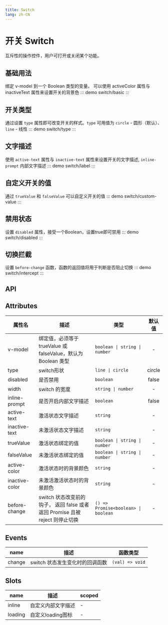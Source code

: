 ```yaml
---
title: Switch
lang: zh-CN
---
```


# 开关 Switch
互斥性的操作控件，用户可打开或关闭某个功能。

## 基础用法
绑定 v-model 到一个 Boolean 类型的变量。 可以使用 activeColor 属性与 inactiveText 属性来设置开关的背景色
::: demo 
switch/basic
:::

## 开关类型
通过设置 `type` 属性即可改变开关的样式。`type` 可用值为 `circle` - 圆形（默认）、`line` - 线性
::: demo 
switch/type
:::

## 文字描述
使用 `active-text` 属性与 `inactive-text` 属性来设置开关的文字描述, `inline-prompt` 内部文字描述
::: demo 
switch/label
:::


## 自定义开关的值
通过 `trueValue` 和 `falseValue` 可以自定义开关的值
::: demo 
switch/custom-value
:::

## 禁用状态
设置 `disabled` 属性，接受一个Boolean，设置true即可禁用
::: demo 
switch/disabled
:::


## 切换拦截
设置 `before-change` 函数，函数的返回值将用于判断是否阻止切换
::: demo 
switch/intercept
:::

## API
## Attributes
|属性名|描述|类型|默认值|
|---|---|---|:---:|
|v-model|绑定值，必须等于 trueValue 或 falseValue，默认为 Boolean 类型|`boolean \| string \| number`|-|
|type|switch形状|`line \| circle`|circle|
|disabled|是否禁用|`boolean`|false|
|width|switch 的宽度|`string \| number`|-|
|inline-prompt|是否开启内部文字描述|`boolean`|false|
|active-text|激活状态文字描述|`string`|-|
|inactive-text|未激活状态文字描述|`string`|-|
|trueValue|激活状态绑定的值|`boolean \| string \| number`|-|
|falseValue|未激活状态绑定的值|`boolean \| string \| number`|-|
|active-color|激活状态时的背景颜色|`string`|-|
|inactive-color|未激活激活状态时的背景颜色|`string`|-|
|before-change|switch 状态改变前的钩子， 返回 false 或者返回 Promise 且被 reject 则停止切换|`() => Promise<boolean> \| boolean`|-|

## Events
|name|描述|函数类型|
|---|---|---|
|change|switch 状态发生变化时的回调函数|`(val) => void`|

## Slots
|name|描述|scoped|
|---|---|---|
|inline|自定义内部文字描述|-|
|loading|自定义loading图标|-|







